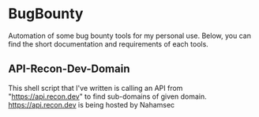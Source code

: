 # BugBounty
Automation of some bug bounty tools for my personal use.
Below, you can find the short documentation and requirements of each tools.

## API-Recon-Dev-Domain
This shell script that I've written is calling an API from "https://api.recon.dev" to find sub-domains of given domain.
https://api.recon.dev is being hosted by Nahamsec


